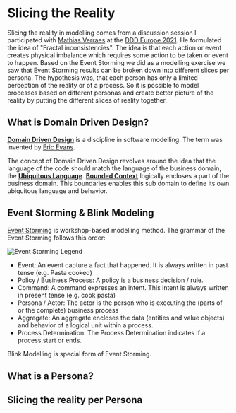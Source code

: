 # Slicing the Reality

Slicing the reality in modelling comes from a discussion session I participated with [Mathias Verraes](https://verraes.net/) at the [DDD Europe 2021](https://dddeurope.com/). He formulated the idea of "Fractal inconsistencies". The idea is that each action or event creates physical imbalance which requires some action to be taken or event to happen. Based on the Event Storming we did as a modelling exercise we saw that Event Storming results can be broken down into different slices per persona. The hypothesis was, that each person has only a limited perception of the reality or of a process. So it is possible to model processes based on different personas and create better picture of the reality by putting the different slices of reality together.

## What is Domain Driven Design?

**[Domain Driven Design](https://en.wikipedia.org/wiki/Domain-driven_design)** is a discipline in software modelling. The term was invented by [Eric Evans](https://www.amazon.com/Domain-Driven-Design-Tackling-Complexity-Software/dp/0321125215/).

The concept of Domain Driven Design revolves around the idea that the language of the code should match the language of the business domain, the **[Ubiquitous Language](https://martinfowler.com/bliki/UbiquitousLanguage.html)**.
**[Bounded Context](https://en.wikipedia.org/wiki/Domain-driven_design#Bounded_context)** logically encloses a part of the business domain. This boundaries enables this sub domain to define its own ubiquitous language and behavior.

## Event Storming & Blink Modeling

[Event Storming](https://en.wikipedia.org/wiki/Event_storming) is workshop-based modelling method. The grammar of the Event Storming follows this order:

![Event Storming Legend](.drawings/eventStormingLegend.png)

- Event: An event capture a fact that happened. It is always written in past tense (e.g. Pasta cooked)
- Policy / Business Process: A policy is a business decision / rule.
- Command: A command expresses an intent. This intent is always written in present tense (e.g. cook pasta)
- Persona / Actor: The actor is the person who is executing the (parts of or the complete) business process
- Aggregate: An aggregate encloses the data (entities and value objects) and behavior of a logical unit within a process.
- Process Determination: The Process Determination indicates if a process start or ends.


Blink Modelling is special form of Event Storming.


## What is a Persona?

 
## Slicing the reality per Persona
